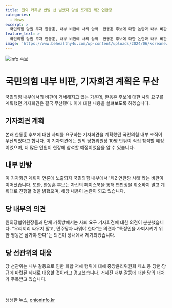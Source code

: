 ```yaml
---
title: 원외 카톡방 반발 선 넘었다 당심 쪼개진 제2 연판장
categories:
  - News
excerpt: >
  국민의힘 당권 주자 한동훈, 내부 비판에 사퇴 압박  한동훈 후보에 대한 논란과 내부 비판이 고조되면서 원외 조직은 사퇴를 요구하는 기자회견을 개최하려 했지만 무산됐다. 이로 인해 당 내외에서 제2 연판장 사태 비판이 나왔으며, 당 선관위는 화합을 저해하는 행위에 대한 제재를 강력히 경고하고 있다. 이러한 상황에서 원외 조직의 불화로 전당대회에 영향을 미칠 가능성이 여전히 존재한다.
feature_text: >
  국민의힘 당권 주자 한동훈, 내부 비판에 사퇴 압박  한동훈 후보에 대한 논란과 내부 비판이 고조되면서 원외 조직은 사퇴를 요구하는 기자회견을 개최하려 했지만 무산됐다. 이로 인해 당 내외에서 제2 연판장 사태 비판이 나왔으며, 당 선관위는 화합을 저해하는 행위에 대한 제재를 강력히 경고하고 있다. 이러한 상황에서 원외 조직의 불화로 전당대회에 영향을 미칠 가능성이 여전히 존재한다.
image: 'https://www.behealthy4u.com/wp-content/uploads/2024/06/koreanews.jpg'
---
```


<p><img src="https://www.behealthy4u.com/wp-content/uploads/2024/06/koreanews.jpg" alt="info 속보" /></p>

<h1 data-ke-size="size26">국민의힘 내부 비판, 기자회견 계획은 무산</h1>

<p data-ke-size="size16">국민의힘 내부에서의 비판이 거세해지고 있는 가운데, 한동훈 후보에 대한 사퇴 요구를 계획했던 기자회견은 결국 무산됐다. 이에 대한 내용을 살펴보도록 하겠습니다.</p>

<h2 data-ke-size="size24">기자회견 계획</h2>

<p data-ke-size="size16">본래 한동훈 후보에 대한 사퇴를 요구하는 기자회견을 계획했던 국민의힘 내부 조직이 무산되었다고 합니다. 이 기자회견에는 원외 당협위원장 10명 안팎이 직접 참석할 예정이었으며, 더 많은 인원이 현장에 참석할 예정이었음을 알 수 있습니다.</p>

<h2 data-ke-size="size24">내부 반발</h2>

<p data-ke-size="size16">이 기자회견 계획이 언론에 노출되자 국민의힘 내부에서 '제2 연판장 사태'라는 비판이 이어졌습니다. 또한, 한동훈 후보는 자신의 페이스북을 통해 연판장을 취소하지 말고 계획대로 진행할 것을 밝혔으며, 해당 내용이 논란이 되고 있습니다.</p>

<h2 data-ke-size="size24">당 내부의 의견</h2>

<p data-ke-size="size16">원외당협위원장들과 단체 카톡방에서는 사퇴 요구 기자회견에 대한 의견이 분분했습니다. "우리끼리 싸우지 말고, 민주당과 싸워야 한다"는 의견과 "특정인을 사퇴시키기 위한 행동은 삼가야 한다"는 의견이 당내에서 제기되었습니다.</p>

<h2 data-ke-size="size24">당 선관위의 대응</h2>

<p data-ke-size="size16">당 선관위는 내부 갈등으로 인한 화합 저해 행위에 대해 중앙윤리위원회 제소 등 당헌·당규에 마련된 제재로 대응할 것이라고 경고했습니다. 거세진 내부 갈등에 대한 당의 대처가 주목받고 있습니다.</p>

<p data-ke-size="size16">&nbsp;</p>
생생한 뉴스, <a href="https://onioninfo.kr" rel="dofollow">onioninfo.kr</a>


